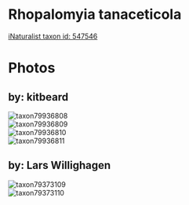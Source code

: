 
Rhopalomyia tanaceticola
========================
  
[iNaturalist taxon id: 547546](https://www.inaturalist.org/taxa/547546)
# Photos

## by: kitbeard
  
![taxon79936808](https://inaturalist-open-data.s3.amazonaws.com/photos/85838801/medium.jpeg)  
![taxon79936809](https://inaturalist-open-data.s3.amazonaws.com/photos/85838595/medium.jpeg)  
![taxon79936810](https://inaturalist-open-data.s3.amazonaws.com/photos/85838599/medium.jpeg)  
![taxon79936811](https://inaturalist-open-data.s3.amazonaws.com/photos/85838549/medium.jpeg)
## by: Lars Willighagen
  
![taxon79373109](https://inaturalist-open-data.s3.amazonaws.com/photos/85240639/medium.jpeg)  
![taxon79373110](https://inaturalist-open-data.s3.amazonaws.com/photos/85240661/medium.jpeg)